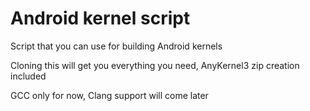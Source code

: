 # Android kernel script

Script that you can use for building Android kernels

Cloning this will get you everything you need, AnyKernel3 zip creation included

GCC only for now, Clang support will come later
